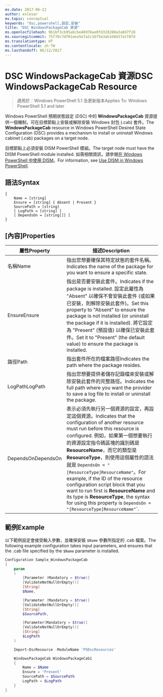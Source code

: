 ```yaml
---
ms.date: 2017-06-12
author: eslesar
ms.topic: conceptual
keywords: "dsc,powershell,設定,安裝"
title: "DSC WindowsPackageCab 資源"
ms.openlocfilehash: 9b1bf3cb95abcbe46976ae0fd328280a3a8d7f28
ms.sourcegitcommit: 75f70c7df01eea5e7a2c16f9a3ab1dd437a1f8fd
ms.translationtype: HT
ms.contentlocale: zh-TW
ms.lasthandoff: 06/12/2017
---
```

# <a name="dsc-windowspackagecab-resource"></a><span data-ttu-id="b57f7-103">DSC WindowsPackageCab 資源</span><span class="sxs-lookup"><span data-stu-id="b57f7-103">DSC WindowsPackageCab Resource</span></span>

> <span data-ttu-id="b57f7-104">適用於︰Windows PowerShell 5.1 及更新版本</span><span class="sxs-lookup"><span data-stu-id="b57f7-104">Applies To: Windows PowerShell 5.1 and later</span></span>

<span data-ttu-id="b57f7-105">Windows PowerShell 預期狀態設定 (DSC) 中的 **WindowsPackageCab** 資源提供一個機制，可在目標節點上安裝或解除安裝 Windows 封包 (.cab) 套件。</span><span class="sxs-lookup"><span data-stu-id="b57f7-105">The **WindowsPackageCab** resource in Windows PowerShell Desired State Configuration (DSC) provides a mechanism to install or uninstall Windows cabinet (.cab) packages on a target node.</span></span>

<span data-ttu-id="b57f7-106">目標節點上必須安裝 DISM PowerShell 模組。</span><span class="sxs-lookup"><span data-stu-id="b57f7-106">The target node must have the DISM PowerShell module installed.</span></span> <span data-ttu-id="b57f7-107">如需相關資訊，請參閱[在 Windows PowerShell 中使用 DISM](https://msdn.microsoft.com/en-us/windows/hardware/commercialize/manufacture/desktop/use-dism-in-windows-powershell-s14)。</span><span class="sxs-lookup"><span data-stu-id="b57f7-107">For information, see [Use DISM in Windows PowerShell](https://msdn.microsoft.com/en-us/windows/hardware/commercialize/manufacture/desktop/use-dism-in-windows-powershell-s14).</span></span> 


## <a name="syntax"></a><span data-ttu-id="b57f7-108">語法</span><span class="sxs-lookup"><span data-stu-id="b57f7-108">Syntax</span></span>

```
{
    Name = [string]
    Ensure = [string] { Absent | Present }
    SourcePath = [string]
    [ LogPath = [string] ]
    [ DependsOn = [string[]] ]
}
```

## <a name="properties"></a><span data-ttu-id="b57f7-109">[內容]</span><span class="sxs-lookup"><span data-stu-id="b57f7-109">Properties</span></span>

|  <span data-ttu-id="b57f7-110">屬性</span><span class="sxs-lookup"><span data-stu-id="b57f7-110">Property</span></span>  |  <span data-ttu-id="b57f7-111">描述</span><span class="sxs-lookup"><span data-stu-id="b57f7-111">Description</span></span>   | 
|---|---| 
| <span data-ttu-id="b57f7-112">名稱</span><span class="sxs-lookup"><span data-stu-id="b57f7-112">Name</span></span>| <span data-ttu-id="b57f7-113">指出您想要確保其特定狀態的套件名稱。</span><span class="sxs-lookup"><span data-stu-id="b57f7-113">Indicates the name of the package for you want to ensure a specific state.</span></span>| 
| <span data-ttu-id="b57f7-114">Ensure</span><span class="sxs-lookup"><span data-stu-id="b57f7-114">Ensure</span></span>| <span data-ttu-id="b57f7-115">指出是否要安裝此套件。</span><span class="sxs-lookup"><span data-stu-id="b57f7-115">Indicates if the package is installed.</span></span> <span data-ttu-id="b57f7-116">設定此屬性為 "Absent" 以確保不會安裝此套件 (或如果已安裝，則解除安裝此套件)。</span><span class="sxs-lookup"><span data-stu-id="b57f7-116">Set this property to "Absent" to ensure the package is not installed (or uninstall the package if it is installed).</span></span> <span data-ttu-id="b57f7-117">將它設定為 "Present" (預設值) 以確保已安裝此套件。</span><span class="sxs-lookup"><span data-stu-id="b57f7-117">Set it to "Present" (the default value) to ensure the package is installed.</span></span>|
| <span data-ttu-id="b57f7-118">路徑</span><span class="sxs-lookup"><span data-stu-id="b57f7-118">Path</span></span>| <span data-ttu-id="b57f7-119">指出套件所在的檔案路徑</span><span class="sxs-lookup"><span data-stu-id="b57f7-119">Indicates the path where the package resides.</span></span>| 
| <span data-ttu-id="b57f7-120">LogPath</span><span class="sxs-lookup"><span data-stu-id="b57f7-120">LogPath</span></span>| <span data-ttu-id="b57f7-121">指出您想要提供者儲存記錄檔來安裝或解除安裝此套件的完整路徑。</span><span class="sxs-lookup"><span data-stu-id="b57f7-121">Indicates the full path where you want the provider to save a log file to install or uninstall the package.</span></span>| 
| <span data-ttu-id="b57f7-122">DependsOn</span><span class="sxs-lookup"><span data-stu-id="b57f7-122">DependsOn</span></span> | <span data-ttu-id="b57f7-123">表示必須先執行另一個資源的設定，再設定這個資源。</span><span class="sxs-lookup"><span data-stu-id="b57f7-123">Indicates that the configuration of another resource must run before this resource is configured.</span></span> <span data-ttu-id="b57f7-124">例如，如果第一個想要執行的資源設定指令碼區塊的識別碼是 **ResourceName**，而它的類型是 **ResourceType**，則使用這個屬性的語法就是 `DependsOn = "[ResourceType]ResourceName"`。</span><span class="sxs-lookup"><span data-stu-id="b57f7-124">For example, if the ID of the resource configuration script block that you want to run first is **ResourceName** and its type is **ResourceType**, the syntax for using this property is `DependsOn = "[ResourceType]ResourceName"`\`.</span></span>| 

## <a name="example"></a><span data-ttu-id="b57f7-125">範例</span><span class="sxs-lookup"><span data-stu-id="b57f7-125">Example</span></span>

<span data-ttu-id="b57f7-126">以下範例設定會接受輸入參數，並確保安裝 `$Name` 參數所指定的 .cab 檔案。</span><span class="sxs-lookup"><span data-stu-id="b57f7-126">The following example configuration takes input parameters, and ensures that the .cab file specified by the `$Name` parameter is installed.</span></span>

```powershell
Configuration Sample_WindowsPackageCab
{
    param
    (
        [Parameter (Mandatory = $true)]
        [ValidateNotNullOrEmpty()]
        [String]
        $Name,

        [Parameter (Mandatory = $true)]
        [ValidateNotNullOrEmpty()]
        [String]
        $SourcePath,

        [Parameter(Mandatory = $true)]
        [ValidateNotNullOrEmpty()]
        [String]
        $LogPath
    )

    Import-DscResource -ModuleName 'PSDscResources'

    WindowsPackageCab WindowsPackageCab1
    {
        Name = $Name
        Ensure = 'Present'
        SourcePath = $SourcePath
        LogPath = $LogPath
    }
}
```

